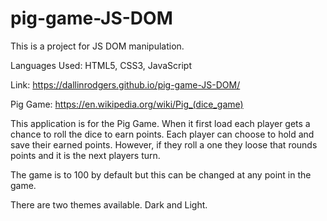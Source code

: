 # pig-game-JS-DOM
 This is a project for JS DOM manipulation.
 
 Languages Used: HTML5, CSS3, JavaScript

Link: https://dallinrodgers.github.io/pig-game-JS-DOM/

Pig Game: https://en.wikipedia.org/wiki/Pig_(dice_game)

This application is for the Pig Game. When it first load each player gets a chance to roll the dice to earn points. Each player can choose to hold and save their earned points. However, if they roll a one they loose that rounds points and it is the next players turn. 

The game is to 100 by default but this can be changed at any point in the game. 

There are two themes available. Dark and Light. 
